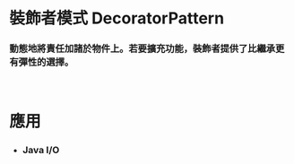 裝飾者模式 DecoratorPattern
=====
### 動態地將責任加諸於物件上。若要擴充功能，裝飾者提供了比繼承更有彈性的選擇。
<br />

應用
=====
* ### Java I/O
